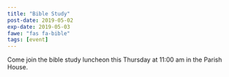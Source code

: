 ```yaml
---
title: "Bible Study"
post-date: 2019-05-02
exp-date: 2019-05-03
fawe: "fas fa-bible"
tags: [event]
---
```

Come join the bible study luncheon this Thursday at 11:00 am in the Parish House.